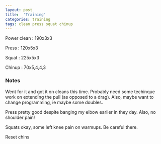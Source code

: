 ```yaml
---
layout: post
title:  'Training'
categories: training
tags: clean press squat chinup
---
```


Power clean :   190x3x3

Press   :   120x5x3

Squat   :   225x5x3

Chinup  :   70x5,4,4,3

### Notes

Went for it and got it on cleans this time. Probably need some techinque work on extending the pull (as opposed to a drag). Also, maybe want to change programming, ie maybe some doubles.

Press pretty good despite banging my elbow earlier in they day. Also, no shoulder pain!

Squats okay, some left knee pain on warmups. Be careful there.

Reset chins
